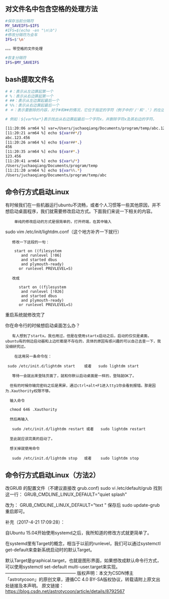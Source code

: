 ## 对文件名中包含空格的处理方法
```bash
#保存当前分隔符
MY_SAVEIFS=$IFS
#IFS=$(echo -en "\n\b")
#修改分隔符为会车
IFS=$'\n'

。。。带空格的文件处理

#恢复分隔符
IFS=$MY_SAVEIFS
```

## bash提取文件名
```bash
# #：表示从左边算起第一个
# %：表示从右边算起第一个
# ##：表示从左边算起最后一个
# %%：表示从右边算起最后一个
# ＊：表示要删除的内容，对于#和##的情况，它位于指定的字符（例子中的'/'和'.'）的左边，表于删除指定字符及其左边的内容；对于%和%%的情况，它位于指定的字符（例子中的'/'和'.'）的右边，表示删除指定字符及其右边的内容。这里的'*'的位置不能互换，即不能把*号放在#或##的右边，反之亦然。

# 例如：${var%%x*}表示找出从右边算起最后一个字符x，并删除字符x及其右边的字符。

[11:20:06 arm64 %] var=/Users/juchaoqiang/Documents/program/temp/abc.123.456 
[11:20:21 arm64 %] echo ${var##*/}                                          
abc.123.456
[11:20:26 arm64 %] echo ${var##*.}                                          
456
[11:20:35 arm64 %] echo ${var#*.}                                           
123.456
[11:20:41 arm64 %] echo ${var%/*}
/Users/juchaoqiang/Documents/program/temp
[11:21:20 arm64 %] echo ${var%%.*}
/Users/juchaoqiang/Documents/program/temp/abc
```

## 命令行方式启动Linux
有时候我们在一些机器运行ubuntu不流畅，或者个人习惯等一些其他原因，并不想启动桌面程序，我们就需要修改启动方式。下面我们来说一下相关的内容。

        单纯的修改启动的方式是很简单的，打开终端，在其中输入

sudo vim /etc/init/lightdm.conf（这个地方补齐一下就行）

       修改一下这段的一句：

        start on ((filesystem
           and runlevel [!06]
           and started dbus
           and plymouth-ready)
          or runlevel PREVLEVEL=S)

       改成

          start on ((filesystem
           and runlevel [!026]
           and started dbus
           and plymouth-ready)
          or runlevel PREVLEVEL=S)

重启系统就修改完了





你在命令行的时候想启动桌面怎么办？

       有人想到了startx。我也用过，但是在使用startx启动之后，启动的仅仅是桌面，ubuntu有的侧边启动器和上边栏都是不存在的，具体的原因有感兴趣的可以自己去查一下，我没细研究过。

        在这用另一条命令在：

     sudo /etc/init.d/lightdm start    或者   sudo lightdm start

       等待一会就出来登陆页面了，就和你默认启动桌面是一样的，登陆就OK了。

      但有的时候你输完密码之后是黑屏，通过ctrl+alt+F1进入tty1你会看到报错。那是因为.Xauthority权限不够。

      输入命令

      chmod 646 .Xauthority

      然后再输入

       sudo /etc/init.d/lightdm restart 或者   sudo lightdm restart

      至此就应该完美的启动了。

      想关掉就使用命令

       sudo /etc/init.d/lightdm stop   或者    sudo lightdm stop

## 命令行方式启动Linux（方法2）
改GRUB 的配置文件（不建议直接改 grub.conf) sudo vi /etc/default/grub 找到这一行： GRUB_CMDLINE_LINUX_DEFAULT="quiet splash"

改为： GRUB_CMDLINE_LINUX_DEFAULT="text "
保存后 sudo update-grub 重启即可。



补充（2017-4-21 17:09:28）：

自Ubuntu 15.04开始使用systemd之后，我所知道的修改方式就更简单了。

在systemd里有Target的概念，相当于以前的runlevel，我们可以通过systemctl get-default来查新系统启动时的默认Target。

默认Target是graphical.target，也就是图形界面，如果想改成默认命令行方式，可以使用systemctl set-default multi-user.target来实现。
————————————————
版权声明：本文为CSDN博主「astrotycoon」的原创文章，遵循CC 4.0 BY-SA版权协议，转载请附上原文出处链接及本声明。
原文链接：https://blog.csdn.net/astrotycoon/article/details/8792567